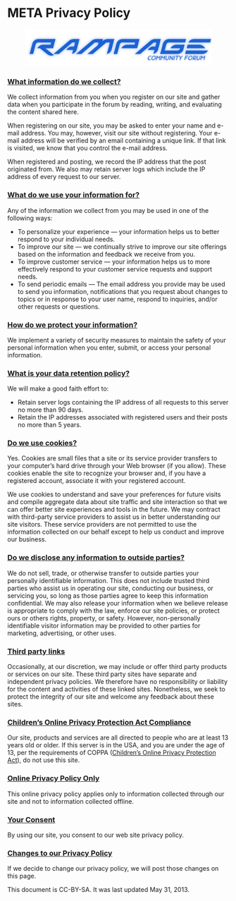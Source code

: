 # META Privacy Policy

<figure><img src="../.gitbook/assets/image.png" alt=""><figcaption></figcaption></figure>

### [What information do we collect?](https://meta.rampage.place/t/privacy-policy/6#collect)

We collect information from you when you register on our site and gather data when you participate in the forum by reading, writing, and evaluating the content shared here.

When registering on our site, you may be asked to enter your name and e-mail address. You may, however, visit our site without registering. Your e-mail address will be verified by an email containing a unique link. If that link is visited, we know that you control the e-mail address.

When registered and posting, we record the IP address that the post originated from. We also may retain server logs which include the IP address of every request to our server.

### [What do we use your information for?](https://meta.rampage.place/t/privacy-policy/6#use) <a href="#what-do-we-use-your-information-foruse-2" id="what-do-we-use-your-information-foruse-2"></a>

Any of the information we collect from you may be used in one of the following ways:

* To personalize your experience — your information helps us to better respond to your individual needs.
* To improve our site — we continually strive to improve our site offerings based on the information and feedback we receive from you.
* To improve customer service — your information helps us to more effectively respond to your customer service requests and support needs.
* To send periodic emails — The email address you provide may be used to send you information, notifications that you request about changes to topics or in response to your user name, respond to inquiries, and/or other requests or questions.

### [How do we protect your information?](https://meta.rampage.place/t/privacy-policy/6#protect) <a href="#how-do-we-protect-your-informationprotect-3" id="how-do-we-protect-your-informationprotect-3"></a>

We implement a variety of security measures to maintain the safety of your personal information when you enter, submit, or access your personal information.

### [What is your data retention policy?](https://meta.rampage.place/t/privacy-policy/6#data-retention) <a href="#what-is-your-data-retention-policydata-retention-4" id="what-is-your-data-retention-policydata-retention-4"></a>

We will make a good faith effort to:

* Retain server logs containing the IP address of all requests to this server no more than 90 days.
* Retain the IP addresses associated with registered users and their posts no more than 5 years.

### [Do we use cookies?](https://meta.rampage.place/t/privacy-policy/6#cookies) <a href="#do-we-use-cookiescookies-5" id="do-we-use-cookiescookies-5"></a>

Yes. Cookies are small files that a site or its service provider transfers to your computer’s hard drive through your Web browser (if you allow). These cookies enable the site to recognize your browser and, if you have a registered account, associate it with your registered account.

We use cookies to understand and save your preferences for future visits and compile aggregate data about site traffic and site interaction so that we can offer better site experiences and tools in the future. We may contract with third-party service providers to assist us in better understanding our site visitors. These service providers are not permitted to use the information collected on our behalf except to help us conduct and improve our business.

### [Do we disclose any information to outside parties?](https://meta.rampage.place/t/privacy-policy/6#disclose) <a href="#do-we-disclose-any-information-to-outside-partiesdisclose-6" id="do-we-disclose-any-information-to-outside-partiesdisclose-6"></a>

We do not sell, trade, or otherwise transfer to outside parties your personally identifiable information. This does not include trusted third parties who assist us in operating our site, conducting our business, or servicing you, so long as those parties agree to keep this information confidential. We may also release your information when we believe release is appropriate to comply with the law, enforce our site policies, or protect ours or others rights, property, or safety. However, non-personally identifiable visitor information may be provided to other parties for marketing, advertising, or other uses.

### [Third party links](https://meta.rampage.place/t/privacy-policy/6#third-party) <a href="#third-party-linksthird-party-7" id="third-party-linksthird-party-7"></a>

Occasionally, at our discretion, we may include or offer third party products or services on our site. These third party sites have separate and independent privacy policies. We therefore have no responsibility or liability for the content and activities of these linked sites. Nonetheless, we seek to protect the integrity of our site and welcome any feedback about these sites.

### [Children’s Online Privacy Protection Act Compliance](https://meta.rampage.place/t/privacy-policy/6#coppa) <a href="#childrens-online-privacy-protection-act-compliancecoppa-8" id="childrens-online-privacy-protection-act-compliancecoppa-8"></a>

Our site, products and services are all directed to people who are at least 13 years old or older. If this server is in the USA, and you are under the age of 13, per the requirements of COPPA ([Children’s Online Privacy Protection Act](https://en.wikipedia.org/wiki/Children's\_Online\_Privacy\_Protection\_Act)), do not use this site.

### [Online Privacy Policy Only](https://meta.rampage.place/t/privacy-policy/6#online) <a href="#online-privacy-policy-onlyonline-9" id="online-privacy-policy-onlyonline-9"></a>

This online privacy policy applies only to information collected through our site and not to information collected offline.

### [Your Consent](https://meta.rampage.place/t/privacy-policy/6#consent) <a href="#your-consentconsent-10" id="your-consentconsent-10"></a>

By using our site, you consent to our web site privacy policy.

### [Changes to our Privacy Policy](https://meta.rampage.place/t/privacy-policy/6#changes) <a href="#changes-to-our-privacy-policychanges-11" id="changes-to-our-privacy-policychanges-11"></a>

If we decide to change our privacy policy, we will post those changes on this page.

This document is CC-BY-SA. It was last updated May 31, 2013.
